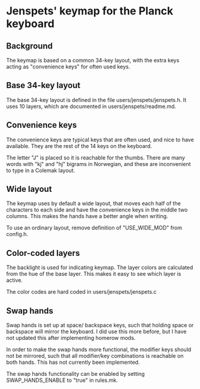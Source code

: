 # Jenspets' keymap for the Planck keyboard

## Background
The keymap is based on a common 34-key layout, with the extra keys acting as "convenience keys" for often used keys.

## Base 34-key layout
The base 34-key layout is defined in the file users/jenspets/jenspets.h. 
It uses 10 layers, which are documented in users/jenspets/readme.md.

## Convenience keys
The convenience keys are typical keys that are often used, and nice to have available. They are the rest of the 14 keys on the keyboard. 

The letter "J" is placed so it is reachable for the thumbs. There are many words with "kj" and "hj" bigrams in Norwegian, and these are inconvenient to type in a Colemak layout. 

## Wide layout
The keymap uses by default a wide layout, that moves each half of the characters to each side and have the convenience keys in the middle two columns. This makes the hands have a better angle when writing. 

To use an ordinary layout, remove definition of "USE_WIDE_MOD" from config.h. 

## Color-coded layers
The backlight is used for indicating keymap. The layer colors are calculated from the hue of the base layer. This makes it easy to see which layer is active. 

The color codes are hard coded in users/jenspets/jenspets.c

## Swap hands
Swap hands is set up at space/ backspace keys, such that holding space or backspace will mirror the keyboard. I did use this more before, but I have not updated this after implementing homerow mods. 

In order to make the swap hands more functional, the modifier keys should not be mirrored, such that all modifier/key combinations is reachable on both hands. This has not currently been implemented. 

The swap hands functionality can be enabled by setting SWAP_HANDS_ENABLE to "true" in rules.mk.
